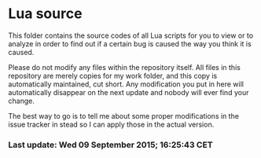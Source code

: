 # Lua source

This folder contains the source codes of all Lua scripts for you to view or to analyze in order to find out if a certain bug is caused the way you think it is caused.

Please do not modify any files within the repository itself. All files in this repository are merely copies for my work folder, and this copy is automatically maintained, cut short. Any modification you put in here will automatically disappear on the next update and nobody will ever find your change.

The best way to go is to tell me about some proper modifications in the issue tracker in stead so I can apply those in the actual version.

### Last update: Wed 09 September 2015; 16:25:43 CET